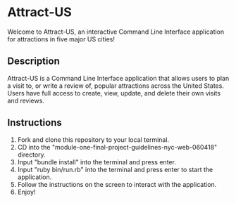 # Attract-US

Welcome to Attract-US, an interactive Command Line Interface application for attractions in five major US cities!

## Description

Attract-US is a Command Line Interface application that allows users to plan a visit to, or write a review of, popular attractions across the United States. Users have full access to create, view, update, and delete their own visits and reviews.   

## Instructions

1. Fork and clone this repository to your local terminal.
2. CD into the "module-one-final-project-guidelines-nyc-web-060418" directory.
3. Input "bundle install" into the terminal and press enter.
4. Input "ruby bin/run.rb" into the terminal and press enter to start the application.
5. Follow the instructions on the screen to interact with the application.
6. Enjoy!
